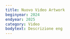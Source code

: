 ```yaml
---
title: Nuovo Video Artwork
beginyear: 2024
endyear: 2025
category: Video
bodytext: Descrizione eng
---
```


